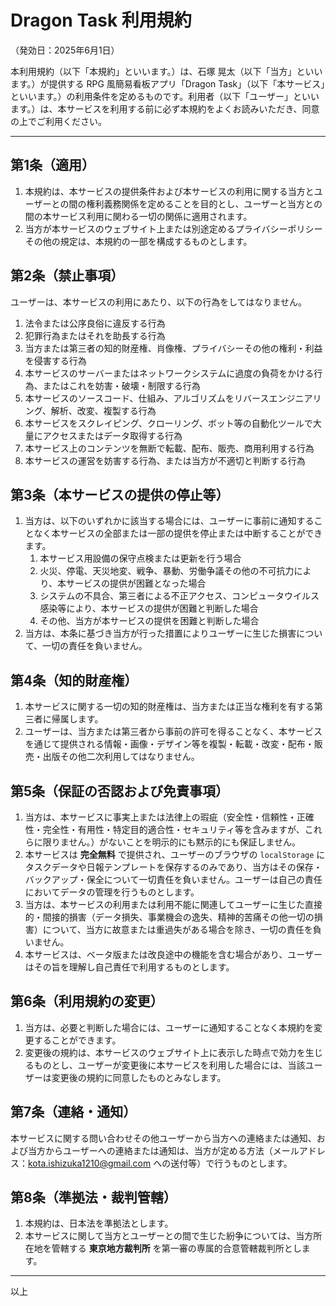 # Dragon Task 利用規約  
（発効日：2025年6月1日）

本利用規約（以下「本規約」といいます。）は、石塚 晃太（以下「当方」といいます。）が提供する RPG 風簡易看板アプリ「Dragon Task」（以下「本サービス」といいます。）の利用条件を定めるものです。利用者（以下「ユーザー」といいます。）は、本サービスを利用する前に必ず本規約をよくお読みいただき、同意の上でご利用ください。

---

## 第1条（適用）
1. 本規約は、本サービスの提供条件および本サービスの利用に関する当方とユーザーとの間の権利義務関係を定めることを目的とし、ユーザーと当方との間の本サービス利用に関わる一切の関係に適用されます。  
2. 当方が本サービスのウェブサイト上または別途定めるプライバシーポリシーその他の規定は、本規約の一部を構成するものとします。  

## 第2条（禁止事項）
ユーザーは、本サービスの利用にあたり、以下の行為をしてはなりません。  
1. 法令または公序良俗に違反する行為  
2. 犯罪行為またはそれを助長する行為  
3. 当方または第三者の知的財産権、肖像権、プライバシーその他の権利・利益を侵害する行為  
4. 本サービスのサーバーまたはネットワークシステムに過度の負荷をかける行為、またはこれを妨害・破壊・制限する行為  
5. 本サービスのソースコード、仕組み、アルゴリズムをリバースエンジニアリング、解析、改変、複製する行為  
6. 本サービスをスクレイピング、クローリング、ボット等の自動化ツールで大量にアクセスまたはデータ取得する行為  
7. 本サービス上のコンテンツを無断で転載、配布、販売、商用利用する行為  
8. 本サービスの運営を妨害する行為、または当方が不適切と判断する行為  

## 第3条（本サービスの提供の停止等）
1. 当方は、以下のいずれかに該当する場合には、ユーザーに事前に通知することなく本サービスの全部または一部の提供を停止または中断することができます。  
   1. 本サービス用設備の保守点検または更新を行う場合  
   2. 火災、停電、天災地変、戦争、暴動、労働争議その他の不可抗力により、本サービスの提供が困難となった場合  
   3. システムの不具合、第三者による不正アクセス、コンピュータウイルス感染等により、本サービスの提供が困難と判断した場合  
   4. その他、当方が本サービスの提供を困難と判断した場合  
2. 当方は、本条に基づき当方が行った措置によりユーザーに生じた損害について、一切の責任を負いません。  

## 第4条（知的財産権）
1. 本サービスに関する一切の知的財産権は、当方または正当な権利を有する第三者に帰属します。  
2. ユーザーは、当方または第三者から事前の許可を得ることなく、本サービスを通じて提供される情報・画像・デザイン等を複製・転載・改変・配布・販売・出版その他二次利用してはなりません。  

## 第5条（保証の否認および免責事項）
1. 当方は、本サービスに事実上または法律上の瑕疵（安全性・信頼性・正確性・完全性・有用性・特定目的適合性・セキュリティ等を含みますが、これらに限りません。）がないことを明示的にも黙示的にも保証しません。  
2. 本サービスは **完全無料** で提供され、ユーザーのブラウザの `localStorage` にタスクデータや日報テンプレートを保存するのみであり、当方はその保存・バックアップ・保全について一切責任を負いません。ユーザーは自己の責任においてデータの管理を行うものとします。  
3. 当方は、本サービスの利用または利用不能に関連してユーザーに生じた直接的・間接的損害（データ損失、事業機会の逸失、精神的苦痛その他一切の損害）について、当方に故意または重過失がある場合を除き、一切の責任を負いません。  
4. 本サービスは、ベータ版または改良途中の機能を含む場合があり、ユーザーはその旨を理解し自己責任で利用するものとします。  

## 第6条（利用規約の変更）
1. 当方は、必要と判断した場合には、ユーザーに通知することなく本規約を変更することができます。  
2. 変更後の規約は、本サービスのウェブサイト上に表示した時点で効力を生じるものとし、ユーザーが変更後に本サービスを利用した場合には、当該ユーザーは変更後の規約に同意したものとみなします。  

## 第7条（連絡・通知）
本サービスに関する問い合わせその他ユーザーから当方への連絡または通知、および当方からユーザーへの連絡または通知は、当方が定める方法（メールアドレス：<kota.ishizuka1210@gmail.com> への送付等）で行うものとします。  

## 第8条（準拠法・裁判管轄）
1. 本規約は、日本法を準拠法とします。  
2. 本サービスに関して当方とユーザーとの間で生じた紛争については、当方所在地を管轄する **東京地方裁判所** を第一審の専属的合意管轄裁判所とします。  

---

以上
